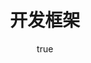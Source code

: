 ---
pageComponent: 
  name: Catalogue
  data: 
    key: 01.开发/02.开发框架
    description: 开发框架
title: 开发框架
permalink: /develop/frame/
sidebar: false
article: false
comment: false
editLink: false
author:
  name: pursuit
  link: https://github.com/unique-pure
---